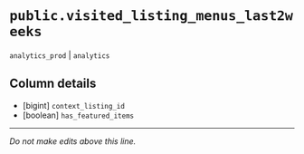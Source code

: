 # `public.visited_listing_menus_last2weeks`
`analytics_prod` | `analytics`

## Column details
* [bigint]    `context_listing_id`
* [boolean]   `has_featured_items`

-------------------------------------------------------------------------------
*Do not make edits above this line.*
